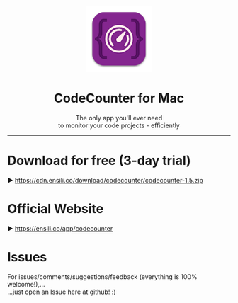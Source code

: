 <p align=center>
  <img height="150px" src="https://github.com/enSili-co/codecounter/raw/main/images/logo.png"/>
</p>
<h1 align=center>CodeCounter for Mac</h1>
<p align=center>
  The only app you'll ever need<br>to monitor your code projects - efficiently
</p>


---

# Download for free (3-day trial)

▶︎ https://cdn.ensili.co/download/codecounter/codecounter-1.5.zip

# Official Website

▶︎ https://ensili.co/app/codecounter

# Issues

For issues/comments/suggestions/feedback (everything is 100% welcome!),...    
...just open an Issue here at github! :)
